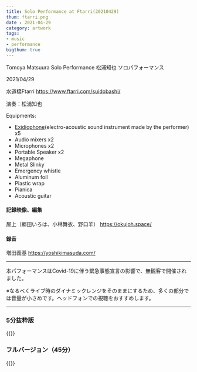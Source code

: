 ```yaml
---
title: Solo Performance at Ftarri(20210429)
thum: ftarri.png
date : 2021-04-29
category: artwork
tags:
- music
- performance
bigthum: true
---
```


Tomoya Matsuura Solo Performance 松浦知也 ソロパフォーマンス

2021/04/29 

水道橋Ftarri https://www.ftarri.com/suidobashi/

演奏：松浦知也

Equipments:

- [Exidiophone](/works/exidiophone)(electro-acoustic sound instrument made by the performer) x5
- Audio mixers x2
- Microphones x2
- Portable Speaker x2
- Megaphone
- Metal Slinky
- Emergency whistle
- Aluminum foil
- Plastic wrap
- Pianica
- Acoustic guitar

#### 記録映像、編集

屋上（郷田いろは、小林舞衣、野口羊） https://okujoh.space/

#### 録音

増田義基 https://yoshikimasuda.com/

---

本パフォーマンスはCovid-19に伴う緊急事態宣言の影響で、無観客で開催されました。

※なるべくライブ時のダイナミックレンジをそのままにするため、多くの部分では音量が小さめです。ヘッドフォンでの視聴をおすすめします。

---

### 5分抜粋版

{{<youtube Hjlzcd11VOw>}}

### フルバージョン（45分）

{{<youtube yhVdEOgMEL4>}}